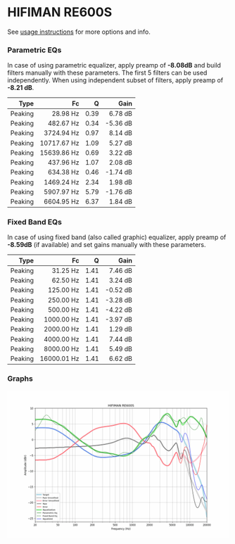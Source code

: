 # HIFIMAN RE600S
See [usage instructions](https://github.com/jaakkopasanen/AutoEq#usage) for more options and info.

### Parametric EQs
In case of using parametric equalizer, apply preamp of **-8.08dB** and build filters manually
with these parameters. The first 5 filters can be used independently.
When using independent subset of filters, apply preamp of **-8.21 dB**.

| Type    | Fc          |    Q | Gain     |
|--------:|------------:|-----:|---------:|
| Peaking | 28.98 Hz    | 0.39 | 6.78 dB  |
| Peaking | 482.67 Hz   | 0.34 | -5.36 dB |
| Peaking | 3724.94 Hz  | 0.97 | 8.14 dB  |
| Peaking | 10717.67 Hz | 1.09 | 5.27 dB  |
| Peaking | 15639.86 Hz | 0.69 | 3.22 dB  |
| Peaking | 437.96 Hz   | 1.07 | 2.08 dB  |
| Peaking | 634.38 Hz   | 0.46 | -1.74 dB |
| Peaking | 1469.24 Hz  | 2.34 | 1.98 dB  |
| Peaking | 5907.97 Hz  | 5.79 | -1.76 dB |
| Peaking | 6604.95 Hz  | 6.37 | 1.84 dB  |

### Fixed Band EQs
In case of using fixed band (also called graphic) equalizer, apply preamp of **-8.59dB**
(if available) and set gains manually with these parameters.

| Type    | Fc          |    Q | Gain     |
|--------:|------------:|-----:|---------:|
| Peaking | 31.25 Hz    | 1.41 | 7.46 dB  |
| Peaking | 62.50 Hz    | 1.41 | 3.24 dB  |
| Peaking | 125.00 Hz   | 1.41 | -0.52 dB |
| Peaking | 250.00 Hz   | 1.41 | -3.28 dB |
| Peaking | 500.00 Hz   | 1.41 | -4.22 dB |
| Peaking | 1000.00 Hz  | 1.41 | -3.97 dB |
| Peaking | 2000.00 Hz  | 1.41 | 1.29 dB  |
| Peaking | 4000.00 Hz  | 1.41 | 7.44 dB  |
| Peaking | 8000.00 Hz  | 1.41 | 5.49 dB  |
| Peaking | 16000.01 Hz | 1.41 | 6.62 dB  |

### Graphs
![](./HIFIMAN%20RE600S.png)